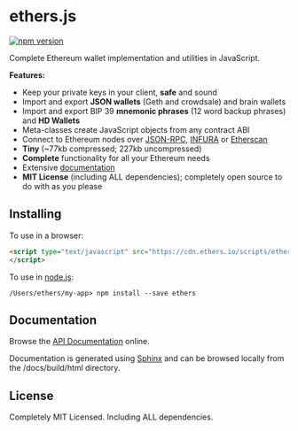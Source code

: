 ethers.js
=========

[![npm version](https://badge.fury.io/js/ethers-wallet.svg)](https://badge.fury.io/js/ethers)

Complete Ethereum wallet implementation and utilities in JavaScript.

**Features:**

- Keep your private keys in your client, **safe** and sound
- Import and export **JSON wallets** (Geth and crowdsale) and brain wallets
- Import and export BIP 39 **mnemonic phrases** (12 word backup phrases) and **HD Wallets**
- Meta-classes create JavaScript objects from any contract ABI
- Connect to Ethereum nodes over [JSON-RPC](https://github.com/ethereum/wiki/wiki/JSON-RPC), [INFURA](https://infura.io) or [Etherscan](https://etherscan.io)
- **Tiny** (~77kb compressed; 227kb uncompressed)
- **Complete** functionality for all your Ethereum needs
- Extensive [documentation](https://docs.ethers.io/ethers.js/)
- **MIT License** (including ALL dependencies); completely open source to do with as you please



Installing
----------

To use in a browser:

```html
<script type="text/javascript" src="https://cdn.ethers.io/scripts/ethers-2.0.min.js">
</script>
```

To use in [node.js](https://nodejs.org/):

```
/Users/ethers/my-app> npm install --save ethers
```



Documentation
-------------

Browse the [API Documentation](https://docs.ethers.io/ethers.js/index.html) online.

Documentation is generated using [Sphinx](http://www.sphinx-doc.org) and can be browsed locally from the /docs/build/html directory.



License
-------

Completely MIT Licensed. Including ALL dependencies.
